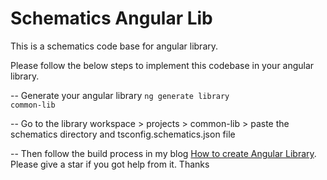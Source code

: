 # Schematics Angular Lib

This is a schematics code base for angular library.

Please follow the below steps to implement this codebase in your angular library.

-- Generate your angular library <code>ng generate library common-lib</code>

-- Go to the library workspace > projects > common-lib > paste the schematics directory and tsconfig.schematics.json file

-- Then follow the build process in my blog <a href="https://www.dinecodes.com/how-to-create-angular-library-and-use-it-as-a-component/" title="How to create Angular Library">How to create Angular Library</a>. Please give a star if you got help from it. Thanks
